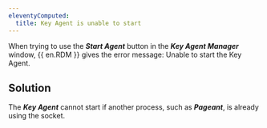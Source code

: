 ```yaml
---
eleventyComputed:
  title: Key Agent is unable to start
---
```

When trying to use the ***Start Agent*** button in the ***Key Agent Manager*** window, {{ en.RDM }} gives the error message: Unable to start the Key Agent.

## Solution

The ***Key Agent*** cannot start if another process, such as ***Pageant***, is already using the socket.
